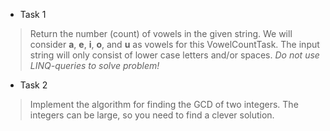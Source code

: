 - Task 1
> Return the number (count) of vowels in the given string. 
> We will consider **a**, **e**, **i**, **o**, and **u**  as vowels for this VowelCountTask.
> The input string will only consist of lower case letters and/or spaces.
> *Do not use LINQ-queries to solve problem!*

- Task 2
> Implement the algorithm for finding the GCD of two integers.
> The integers can be large, so you need to find a clever solution.
